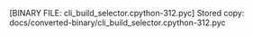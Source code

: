[BINARY FILE: cli_build_selector.cpython-312.pyc]
Stored copy: docs/converted-binary/cli_build_selector.cpython-312.pyc
